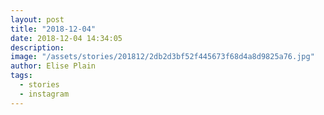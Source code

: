 ```yaml
---
layout: post
title: "2018-12-04"
date: 2018-12-04 14:34:05
description: 
image: "/assets/stories/201812/2db2d3bf52f445673f68d4a8d9825a76.jpg"
author: Elise Plain
tags: 
  - stories
  - instagram
---
```



<p></p>

